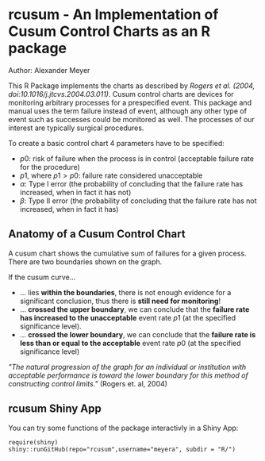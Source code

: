 rcusum - An Implementation of Cusum Control Charts as an R package
============
Author: Alexander Meyer

This R Package implements the charts as described by _Rogers et al. (2004, doi:10.1016/j.jtcvs.2004.03.011)_. Cusum control charts are devices for monitoring arbitrary processes for a prespecified event. This package and manual uses the term failure instead of event, although any other type of event such as successes could be monitored as well. The processes of our interest are typically surgical procedures.

To create a basic control chart 4 parameters have to be specified:

* $p0$: risk of failure when the process is in control (acceptable failure rate for the procedure)
* $p1$, where $p1>p0$: failure rate considered unacceptable
* $\alpha$: Type I error (the probability of concluding that the failure rate has increased, when in fact it has not)
* $\beta$: Type II error (the probability of concluding that the failure rate has not increased, when in fact it has)
 
Anatomy of a Cusum Control Chart
--------------------------------
A cusum chart shows the cumulative sum of failures for a given process. There are two boundaries shown on the graph.

If the cusum curve...

* ... lies __within the boundaries__, there is not enough evidence for a significant conclusion, thus there is __still need for monitoring__!
* ... __crossed the upper boundary__, we can conclude that the __failure rate has increased to the unacceptable__ event rate $p1$ (at the specified significance level).
* ... __crossed the lower boundary__, we can conclude that the __failure rate is less than or equal to the acceptable__ event rate $p0$ (at the specified significance level)
 
_"The natural progression of the graph for an individual or institution with acceptable performance is toward the lower boundary for this method of constructing control limits."_  (Rogers et. al, 2004)

rcusum Shiny App
-----------------
You can try some functions of the package interactivly in a Shiny App:
```
require(shiny)
shiny::runGitHub(repo="rcusum",username="meyera", subdir = "R/")
```